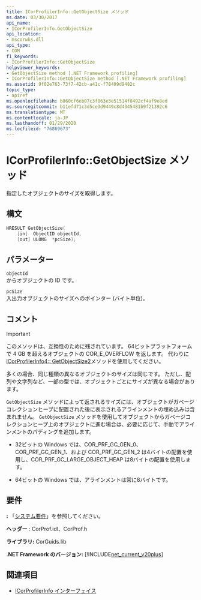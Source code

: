 ```yaml
---
title: ICorProfilerInfo::GetObjectSize メソッド
ms.date: 03/30/2017
api_name:
- ICorProfilerInfo.GetObjectSize
api_location:
- mscorwks.dll
api_type:
- COM
f1_keywords:
- ICorProfilerInfo::GetObjectSize
helpviewer_keywords:
- GetObjectSize method [.NET Framework profiling]
- ICorProfilerInfo::GetObjectSize method [.NET Framework profiling]
ms.assetid: 9f02e763-73f7-42cb-a41c-f78499d9482c
topic_type:
- apiref
ms.openlocfilehash: b860cf6eb07c3f063e3e51514f8492cf4af9e8ed
ms.sourcegitcommit: b11efd71c3d5ce3d9449c8d4345481b9f21392c6
ms.translationtype: MT
ms.contentlocale: ja-JP
ms.lasthandoff: 01/29/2020
ms.locfileid: "76869673"
---
```

# <a name="icorprofilerinfogetobjectsize-method"></a>ICorProfilerInfo::GetObjectSize メソッド
指定したオブジェクトのサイズを取得します。  
  
## <a name="syntax"></a>構文  
  
```cpp  
HRESULT GetObjectSize(  
    [in]  ObjectID objectId,  
    [out] ULONG  *pcSize);  
```  
  
## <a name="parameters"></a>パラメーター  
 `objectId`  
 からオブジェクトの ID です。  
  
 `pcSize`  
 入出力オブジェクトのサイズへのポインター (バイト単位)。  
  
## <a name="remarks"></a>コメント  
  
> [!IMPORTANT]
> このメソッドは、互換性のために残されています。 64ビットプラットフォームで 4 GB を超えるオブジェクトの COR_E_OVERFLOW を返します。 代わりに[ICorProfilerInfo4:: GetObjectSize2](icorprofilerinfo4-getobjectsize2-method.md)メソッドを使用してください。  
  
 多くの場合、同じ種類の異なるオブジェクトのサイズは同じです。 ただし、配列や文字列など、一部の型では、オブジェクトごとにサイズが異なる場合があります。  
  
 `GetObjectSize` メソッドによって返されるサイズには、オブジェクトがガベージコレクションヒープに配置された後に表示されるアラインメントの埋め込みは含まれません。 `GetObjectSize` メソッドを使用してオブジェクトからガベージコレクションヒープ上のオブジェクトに進む場合は、必要に応じて、手動でアラインメントのパディングを追加します。  
  
- 32ビットの Windows では、COR_PRF_GC_GEN_0、COR_PRF_GC_GEN_1、および COR_PRF_GC_GEN_2 は4バイトの配置を使用し、COR_PRF_GC_LARGE_OBJECT_HEAP は8バイトの配置を使用します。  
  
- 64ビットの Windows では、アラインメントは常に8バイトです。  
  
## <a name="requirements"></a>要件  
 **:** 「[システム要件](../../../../docs/framework/get-started/system-requirements.md)」を参照してください。  
  
 **ヘッダー** : CorProf.idl、CorProf.h  
  
 **ライブラリ:** CorGuids.lib  
  
 **.NET Framework のバージョン:** [!INCLUDE[net_current_v20plus](../../../../includes/net-current-v20plus-md.md)]  
  
## <a name="see-also"></a>関連項目

- [ICorProfilerInfo インターフェイス](icorprofilerinfo-interface.md)
